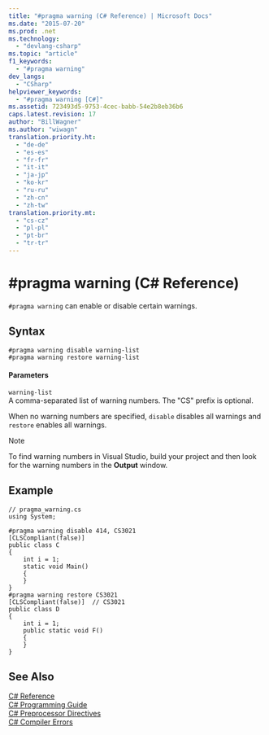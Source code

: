 ```yaml
---
title: "#pragma warning (C# Reference) | Microsoft Docs"
ms.date: "2015-07-20"
ms.prod: .net
ms.technology: 
  - "devlang-csharp"
ms.topic: "article"
f1_keywords: 
  - "#pragma warning"
dev_langs: 
  - "CSharp"
helpviewer_keywords: 
  - "#pragma warning [C#]"
ms.assetid: 723493d5-9753-4cec-babb-54e2b8eb36b6
caps.latest.revision: 17
author: "BillWagner"
ms.author: "wiwagn"
translation.priority.ht: 
  - "de-de"
  - "es-es"
  - "fr-fr"
  - "it-it"
  - "ja-jp"
  - "ko-kr"
  - "ru-ru"
  - "zh-cn"
  - "zh-tw"
translation.priority.mt: 
  - "cs-cz"
  - "pl-pl"
  - "pt-br"
  - "tr-tr"
---
```

# #pragma warning (C# Reference)
`#pragma warning` can enable or disable certain warnings.  
  
## Syntax  
  
```  
#pragma warning disable warning-list  
#pragma warning restore warning-list  
```  
  
#### Parameters  
 `warning-list`  
 A comma-separated list of warning numbers. The "CS" prefix is optional.  
  
 When no warning numbers are specified, `disable` disables all warnings and `restore` enables all warnings.  
  
> [!NOTE]
>  To find warning numbers in Visual Studio, build your project and then look for the warning numbers in the **Output** window.  
  
## Example  
  
```  
// pragma_warning.cs  
using System;  
  
#pragma warning disable 414, CS3021  
[CLSCompliant(false)]  
public class C  
{  
    int i = 1;  
    static void Main()  
    {  
    }  
}  
#pragma warning restore CS3021  
[CLSCompliant(false)]  // CS3021  
public class D  
{  
    int i = 1;  
    public static void F()  
    {  
    }  
}  
```  
  
## See Also  
 [C# Reference](../../../csharp/language-reference/index.md)   
 [C# Programming Guide](../../../csharp/programming-guide/index.md)   
 [C# Preprocessor Directives](../../../csharp/language-reference/preprocessor-directives/index.md)   
 [C# Compiler Errors](../../../csharp/language-reference/compiler-messages/index.md)